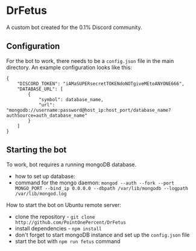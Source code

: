 # DrFetus
A custom bot created for the 0.1% Discord community.


## Configuration

For the bot to work, there needs to be a `config.json` file in the main directory.
An example configuration looks like this:

```
{
    "DISCORD_TOKEN": "iAMaSUPERsecretTOKENdoNOTgiveMEtoANYONE666",
    "DATABASE_URL": [
        {
            "symbol": database_name,
            "url": "mongodb://username:password@host_ip:host_port/database_name?authSource=auth_database_name"
        }
    ]
}
```
## Starting the bot

To work, bot requires a running mongoDB database.
- how to set up database:
- command for the mongo daemon: `mongod --auth --fork --port MONGO_PORT --bind_ip 0.0.0.0 --dbpath /var/lib/mongodb --logpath /var/lib/mongod.log`

How to start the bot on Ubuntu remote server:
- clone the repository - `git clone http://github.com/PointOnePercent/DrFetus`
- install dependencies - `npm install`
- don't forget to start mongoDB instance and set up the `config.json` file
- start the bot with `npm run fetus` command
